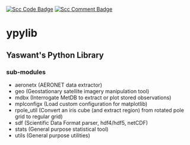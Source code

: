 [![Scc Code Badge](https://sloc.xyz/github/yaswant/ypylib?category=code)](https://github.com/yaswant/ypylib)
[![Scc Comment Badge](https://sloc.xyz/github/yaswant/ypylib?category=comments)](https://github.com/yaswant/ypylib)

# ypylib

## Yaswant's Python Library

### sub-modules
- aeronetx (AERONET data extractor)
- geo (Geostationary satellite imagery manipulation tool)
- mdbx (Interrogate MetDB to extract or plot stored observations)
- mplconfigx (Load custom configuration for matplotlib)
- rpole_util (Convert an iris cube (and extract region) from
  rotated pole grid to regular grid)
- sdf (Scientific Data Format parser, hdf4/hdf5, netCDF)
- stats (General purpose statistical tool)
- utils (General purpose utilities)

